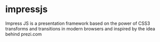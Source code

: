 impressjs
=========

Impress JS is a presentation framework based on the power of CSS3 transforms and transitions in modern browsers and inspired by the idea behind prezi.com
